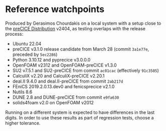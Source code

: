 # Reference watchpoints

Produced by Gerasimos Chourdakis on a local system with a setup close to the
[preCICE Distribution](https://precice.org/installation-distribution.html) v2404,
as testing overlaps with the release process:

- Ubuntu 22.04
- preCICE v3.1.0 release candidate from March 28 (commit `3a1e77e`, preceded by `5ec2286`)
- Python 3.10.12 and pyprecice v3.0.0.0
- OpenFOAM v2312 and OpenFOAM-preCICE v1.3.0
- SU2 v7.5.1 and SU2-preCICE from commit `ac01cac` (effectively `91c3505`)
- CalculiX v2.20 and CalculiX-preCICE v2.20.1
- deal.II 9.4.0 and deal.II-preCICE from commit `2ab217d`
- FEniCS 2019.2.0.13.dev0 and fenicsprecice v2.1.0
- Nutils 8.6
- DUNE 2.8 and DUNE-preCICE from commit `e9fa630`
- solids4foam v2.0 on OpenFOAM v2012

Running on a different system is expected to have differences in the last digits.
In order to use these results as part of regression tests, choose a higher tolerance.
